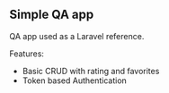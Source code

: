 
## Simple QA app

QA app used as a Laravel reference. 

Features:
- Basic CRUD with rating and favorites
- Token based Authentication
